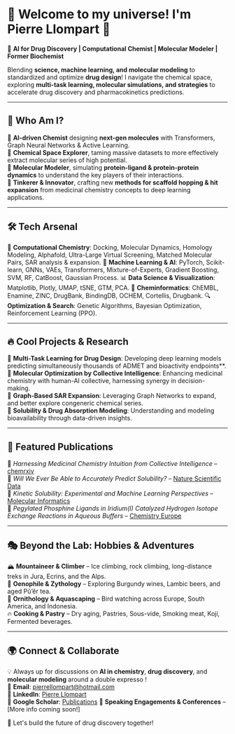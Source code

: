 # 🌌 Welcome to my universe! I'm Pierre Llompart 🚀

🔬 **AI for Drug Discovery | Computational Chemist | Molecular Modeler | Former Biochemist** 

Blending **science, machine learning, and molecular modeling** to standardized and optimize **drug design**! I navigate the chemical space, exploring **multi-task learning, molecular simulations, and strategies** to accelerate drug discovery and pharmacokinetics predictions.  

---

## 🌟 Who Am I?
🔹 **AI-driven Chemist** designing **next-gen molecules** with Transformers, Graph Neural Networks & Active Learning.  
🔹 **Chemical Space Explorer**, taming massive datasets to more effectively extract molecular series of high potential.  
🔹 **Molecular Modeler**, simulating **protein-ligand & protein-protein dynamics** to understand the key players of their interactions.  
🔹 **Tinkerer & Innovator**, crafting new **methods for scaffold hopping & hit expansion** from medicinal chemistry concepts to deep learning applications.  

---

## 🛠 Tech Arsenal
🧬 **Computational Chemistry**: Docking, Molecular Dynamics, Homology Modeling, Alphafold, Ultra-Large Virtual Screening, Matched Molecular Pairs, SAR analysis & expansion.
🧠 **Machine Learning & AI**: PyTorch, Scikit-learn, GNNs, VAEs, Transformers, Mixture-of-Experts, Gradient Boosting, SVM, RF, CatBoost, Gaussian Process.
📊 **Data Science & Visualization**: Matplotlib, Plotly, UMAP, tSNE, GTM, PCA.
📡 **Cheminformatics**: ChEMBL, Enamine, ZINC, DrugBank, BindingDB, OCHEM, Cortellis, Drugbank.
🔍 **Optimization & Search**: Genetic Algorithms, Bayesian Optimization, Reinforcement Learning (PPO).

---

## 🔥 Cool Projects & Research
🔹 **Multi-Task Learning for Drug Design**: Developing deep learning models predicting simultaneously thousands of ADMET and bioactivity endpoints**.  
🔹 **Molecular Optimization by Collective Intelligence**: Enhancing medicinal chemistry with human-AI collective, harnessing synergy in decision-making.  
🔹 **Graph-Based SAR Expansion**: Leveraging Graph Networks to expand, and better explore congeneric chemical series.  
🔹 **Solubility & Drug Absorption Modeling**: Understanding and modeling bioavailability through data-driven insights.  

---

## 📜 Featured Publications
📖 *Harnessing Medicinal Chemistry Intuition from Collective Intelligence* – [chemrxiv](https://doi.org/10.26434/chemrxiv-2024-0hww3)  
📖 *Will We Ever Be Able to Accurately Predict Solubility?* – [Nature Scientific Data](https://doi.org/10.1002/minf.202300216)  
📖 *Kinetic Solubility: Experimental and Machine Learning Perspectives* – [Molecular Informatics](https://doi.org/10.1002/minf.202300216)  
📖 *Pegylated Phosphine Ligands in Iridium(I) Catalyzed Hydrogen Isotope Exchange Reactions in Aqueous Buffers* – [Chemistry Europe](https://doi.org/10.1002/chem.202402038)  

---

## 🎭 Beyond the Lab: Hobbies & Adventures
🏔 **Mountaineer & Climber** – Ice climbing, rock climbing, long-distance treks in Jura, Ecrins, and the Alps.  
🍷 **Oenophile & Zythology** – Exploring Burgundy wines, Lambic beers, and aged Pǔ’ěr tea.  
🦜 **Ornithology & Aquascaping** – Bird watching across Europe, South America, and Indonesia.  
🔥 **Cooking & Pastry** – Dry aging, Pastries, Sous-vide, Smoking meat, Koji, Fermented beverages.  

---

## 🌍 Connect & Collaborate
💡 Always up for discussions on **AI in chemistry**, **drug discovery**, and **molecular modeling** around a double expresso !  
📧 **Email**: pierrellompart@hotmail.com  
🔗 **LinkedIn**: [Pierre Llompart](https://www.linkedin.com/in/llompart)  
📜 **Google Scholar**: [Publications]([https://scholar.google.com/](https://scholar.google.com/citations?user=mhnpOc8AAAAJ&hl=fr))  
🎤 **Speaking Engagements & Conferences** – [More info coming soon!]  

🚀 Let's build the future of drug discovery together!
